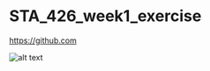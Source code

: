 # STA_426_week1_exercise


https://github.com

![alt text](https://github.com/[ppasto]/[STA_426_week1_exercise]/blob/[branch]/image.jpg?raw=true)



